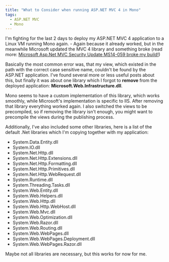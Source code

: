 ```yaml
---
title: "What to Consider when running ASP.NET MVC 4 in Mono"
tags: 
  - ASP.NET MVC
  - Mono
---
```


I'm fighting for the last 2 days to deploy my ASP.NET MVC 4 application to a Linux VM running Mono again. - Again because it already worked, but in the meanwhile Microsoft updated the MVC 4 library and something broke (read more: [Microsoft Asp.Net MVC Security Update MS14-059 broke my build!](http://blogs.msdn.com/b/webdev/archive/2014/10/16/microsoft-asp-net-mvc-security-update-broke-my-build.aspx))

Basically the most common error was, that my view, which existed in the path with the correct case sensitive name, couldn't be found by the ASP.NET application. I've found several more or less useful posts about this, but finally it was about one library which I forgot to **remove** from the deployed application: **Microsoft.Web.Infrastructure.dll**.

Mono seems to have a custom implementation of this library, which works smoothly, while Microsoft's implementation is specific to IIS. After removing that library everything worked again. I also switched the views to be precompiled, so if removing the library isn't enough, you might want to precompile the views during the publishing process.

Additionally, I've also included some other libraries, here is a list of the default .Net libraries which I'm copying together with my application:

- System.Data.Entity.dll
- System.IO.dll
- System.Net.Http.dll
- System.Net.Http.Extensions.dll
- System.Net.Http.Formatting.dll
- System.Net.Http.Primitives.dll
- System.Net.Http.WebRequest.dll
- System.Runtime.dll
- System.Threading.Tasks.dll
- System.Web.Entity.dll
- System.Web.Helpers.dll
- System.Web.Http.dll
- System.Web.Http.WebHost.dll
- System.Web.Mvc.dll
- System.Web.Optimization.dll
- System.Web.Razor.dll
- System.Web.Routing.dll
- System.Web.WebPages.dll
- System.Web.WebPages.Deployment.dll
- System.Web.WebPages.Razor.dll

Maybe not all libraries are necessary, but this works for now for me.